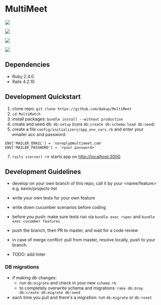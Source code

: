 # MultiMeet
<a href="https://codeclimate.com/github/Aakup/MultiMeet-1/maintainability"><img src="https://api.codeclimate.com/v1/badges/17147a80811321af3566/maintainability" /></a>

<a href="https://codeclimate.com/github/Aakup/MultiMeet-1/test_coverage"><img src="https://api.codeclimate.com/v1/badges/17147a80811321af3566/test_coverage" /></a>

<a href="https://travis-ci.org/Aakup/MultiMeet"><img src="https://travis-ci.org/Aakup/MultiMeet.svg?branch=master"></a>

<a href="http://multi-meet.herokuapp.com/"><img src="http://heroku-badge.herokuapp.com/?app=multi-meet&style=flat&svg=1"></a>

## Dependencies
- Ruby 2.4.0
- Rails 4.2.10

## Development Quickstart
1. clone repo: `git clone https://github.com/Aakup/MultiMeet`
2. `cd MultiMatch`
3. install packages: `bundle install --without production`
4. create and seed db: `db:setup` (runs `db:create db:schema:load db:seed`)
5. create a file `config/initializers/app_env_vars.rb` and enter your emailer acc and password:
```
ENV['MAILER_EMAIL'] = 'noreply@multimeet.com'
ENV['MAILER_PASSWORD'] = '<your password>'
```
7. `rails s(erver)` --> starts app on [http://localhost:3000](http://localhost:3000)

## Development Guidelines
- develop on your own branch of this repo, call it by your <name/feature> e.g. kevin/projects-list
- write your own tests for your own feature
- write down cucumber scenarios before coding
- before you push: make sure tests run via `bundle exec rspec` and `bundle exec cucumber features`
- push the branch, then PR to master, and wait for a code review
- in case of merge conflict: pull from master, resolve locally, push to your branch.

- TODO: add linter

### DB migrations
- if making db changes:
  - run `db:migrate` and check in your new `schema.rb`
  - to completely overwrite schema and migrations: `rake db:drop db:create db:migrate db:seed`
- each time you pull and there's a migration: run `db:migrate` or `db:reset`
